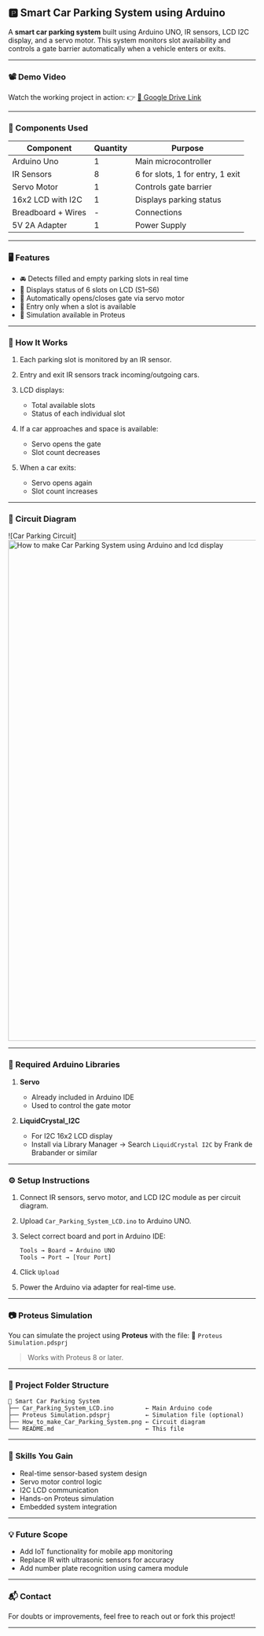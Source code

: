 ## 🅿️ Smart Car Parking System using Arduino

A **smart car parking system** built using Arduino UNO, IR sensors, LCD I2C display, and a servo motor. This system monitors slot availability and controls a gate barrier automatically when a vehicle enters or exits.

---

### 📽️ Demo Video

Watch the working project in action:
👉 [📂 Google Drive Link](https://drive.google.com/folderview?id=1hKYeNZJ9Guod9xetxR8_E2grsbQVN-cf)

---

### 🔧 Components Used

| Component          | Quantity | Purpose                          |
| ------------------ | -------- | -------------------------------- |
| Arduino Uno        | 1        | Main microcontroller             |
| IR Sensors         | 8        | 6 for slots, 1 for entry, 1 exit |
| Servo Motor        | 1        | Controls gate barrier            |
| 16x2 LCD with I2C  | 1        | Displays parking status          |
| Breadboard + Wires | -        | Connections                      |
| 5V 2A Adapter      | 1        | Power Supply                     |

---

### 🖥️ Features

* 🚘 Detects filled and empty parking slots in real time
* 🪪 Displays status of 6 slots on LCD (S1–S6)
* 🧠 Automatically opens/closes gate via servo motor
* 🔄 Entry only when a slot is available
* 🧾 Simulation available in Proteus

---

### 🧠 How It Works

1. Each parking slot is monitored by an IR sensor.
2. Entry and exit IR sensors track incoming/outgoing cars.
3. LCD displays:

   * Total available slots
   * Status of each individual slot
4. If a car approaches and space is available:

   * Servo opens the gate
   * Slot count decreases
5. When a car exits:

   * Servo opens again
   * Slot count increases

---

### 🔌 Circuit Diagram

![Car Parking Circuit]
<img width="1920" height="1020" alt="How to make Car Parking System using Arduino and lcd display" src="https://github.com/user-attachments/assets/1e831d74-756e-49aa-a079-26d3214c5edf" />


---

### 📁 Required Arduino Libraries

1. **Servo**

   * Already included in Arduino IDE
   * Used to control the gate motor

2. **LiquidCrystal\_I2C**

   * For I2C 16x2 LCD display
   * Install via Library Manager → Search `LiquidCrystal I2C` by Frank de Brabander or similar

---

### ⚙️ Setup Instructions

1. Connect IR sensors, servo motor, and LCD I2C module as per circuit diagram.
2. Upload `Car_Parking_System_LCD.ino` to Arduino UNO.
3. Select correct board and port in Arduino IDE:

   ```
   Tools → Board → Arduino UNO  
   Tools → Port → [Your Port]
   ```
4. Click `Upload`
5. Power the Arduino via adapter for real-time use.

---

### 📷 Proteus Simulation

You can simulate the project using **Proteus** with the file:
📄 `Proteus Simulation.pdsprj`

> Works with Proteus 8 or later.

---

### 📂 Project Folder Structure

```
📁 Smart Car Parking System
├── Car_Parking_System_LCD.ino         ← Main Arduino code
├── Proteus Simulation.pdsprj          ← Simulation file (optional)
├── How_to_make_Car_Parking_System.png ← Circuit diagram
└── README.md                          ← This file
```

---

### 🚀 Skills You Gain

* Real-time sensor-based system design
* Servo motor control logic
* I2C LCD communication
* Hands-on Proteus simulation
* Embedded system integration

---

### 💡 Future Scope

* Add IoT functionality for mobile app monitoring
* Replace IR with ultrasonic sensors for accuracy
* Add number plate recognition using camera module

---

### 📬 Contact

For doubts or improvements, feel free to reach out or fork this project!

---
